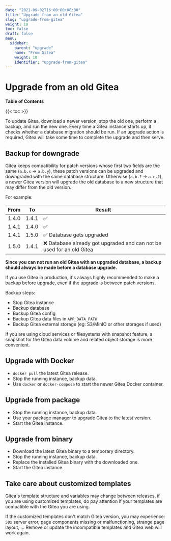 ```yaml
---
date: "2021-09-02T16:00:00+08:00"
title: "Upgrade from an old Gitea"
slug: "upgrade-from-gitea"
weight: 10
toc: false
draft: false
menu:
  sidebar:
    parent: "upgrade"
    name: "From Gitea"
    weight: 10
    identifier: "upgrade-from-gitea"
---
```


# Upgrade from an old Gitea

**Table of Contents**

{{< toc >}}

To update Gitea, download a newer version, stop the old one, perform a backup, and run the new one.
Every time a Gitea instance starts up, it checks whether a database migration should be run. 
If an upgrade action is required, Gitea will take some time to complete the upgrade and then serve.

## Backup for downgrade

Gitea keeps compatibility for patch versions whose first two fields are the same (`a.b.x` -> `a.b.y`), 
these patch versions can be upgraded and downgraded with the same database structure. 
Otherwise (`a.b.?` -> `a.c.?`), a newer Gitea version will upgrade the old database 
to a new structure that may differ from the old version.

For example:

| From | To | Result |
| --- | --- | --- |
| 1.4.0 | 1.4.1 | ✅ |
| 1.4.1 | 1.4.0 | ✅ |
| 1.4.1 | 1.5.0 | ✅ Database gets upgraded |
| 1.5.0 | 1.4.1 | ❌ Database already got upgraded and can not be used for an old Gitea |

**Since you can not run an old Gitea with an upgraded database, 
a backup should always be made before a database upgrade.** 

If you use Gitea in production, it's always highly recommended to make a backup before upgrade,
even if the upgrade is between patch versions.

Backup steps:

* Stop Gitea instance
* Backup database
* Backup Gitea config
* Backup Gitea data files in `APP_DATA_PATH`
* Backup Gitea external storage (eg: S3/MinIO or other storages if used)

If you are using cloud services or filesystems with snapshot feature,
a snapshot for the Gitea data volume and related object storage is more convenient.


## Upgrade with Docker

* `docker pull` the latest Gitea release.
* Stop the running instance, backup data.
* Use `docker` or `docker-compose` to start the newer Gitea Docker container.

## Upgrade from package

* Stop the running instance, backup data.
* Use your package manager to upgrade Gitea to the latest version.
* Start the Gitea instance.

## Upgrade from binary

* Download the latest Gitea binary to a temporary directory.
* Stop the running instance, backup data.
* Replace the installed Gitea binary with the downloaded one. 
* Start the Gitea instance.

## Take care about customized templates

Gitea's template structure and variables may change between releases, if you are using customized templates, 
do pay attention if your templates are compatible with the Gitea you are using. 

If the customized templates don't match Gitea version, you may experience: 
`50x` server error, page components missing or malfunctioning, strange page layout, ... 
Remove or update the incompatible templates and Gitea web will work again.
